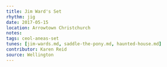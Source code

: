 ```yaml
---
title: Jim Ward's Set
rhythm: jig
date: 2017-05-15
location: Arrowtown Christchurch
notes:
tags: ceol-aneas-set
tunes: [jim-wards.md, saddle-the-pony.md, haunted-house.md]
contributor: Karen Reid
source: Wellington
---
```

